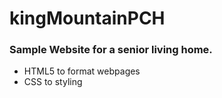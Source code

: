 # kingMountainPCH
### Sample Website for a senior living home.
- HTML5 to format webpages
- CSS to styling

